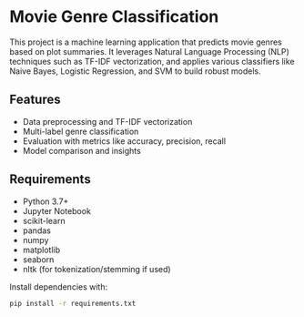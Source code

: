 # Movie Genre Classification

This project is a machine learning application that predicts movie genres based on plot summaries. It leverages Natural Language Processing (NLP) techniques such as TF-IDF vectorization, and applies various classifiers like Naive Bayes, Logistic Regression, and SVM to build robust models.

## Features

- Data preprocessing and TF-IDF vectorization
- Multi-label genre classification
- Evaluation with metrics like accuracy, precision, recall
- Model comparison and insights

## Requirements

- Python 3.7+
- Jupyter Notebook
- scikit-learn
- pandas
- numpy
- matplotlib
- seaborn
- nltk (for tokenization/stemming if used)

Install dependencies with:

```bash
pip install -r requirements.txt

